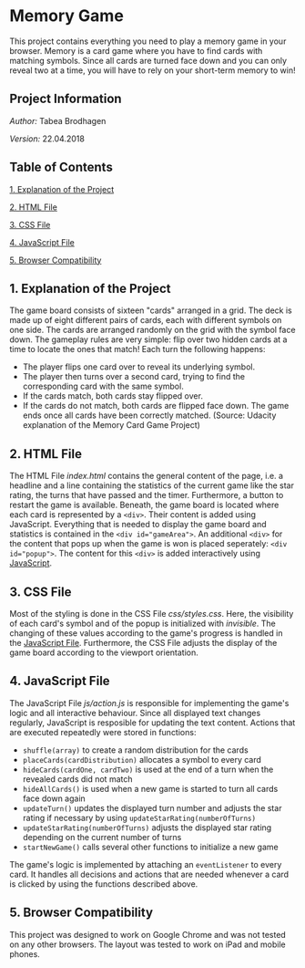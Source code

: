 # Memory Game

This project contains everything you need to play a memory game in your browser. Memory is a card game where you have to find cards with matching symbols. Since all cards are turned face down and you can only reveal two at a time, you will have to rely on your short-term memory to win!

## Project Information

*Author:* Tabea Brodhagen

*Version:* 22.04.2018

## Table of Contents

[1. Explanation of the Project](#1-explanation-of-the-project)

[2. HTML File](#2-html-file)

[3. CSS File](#3-css-file)

[4. JavaScript File](#4-javascript-file)

[5. Browser Compatibility](#5-browser-compatibility)

## 1. Explanation of the Project
The game board consists of sixteen "cards" arranged in a grid. The deck is made up of eight different pairs of cards, each with different symbols on one side. The cards are arranged randomly on the grid with the symbol face down. The gameplay rules are very simple: flip over two hidden cards at a time to locate the ones that match!
Each turn the following happens:
* The player flips one card over to reveal its underlying symbol.
* The player then turns over a second card, trying to find the corresponding card with the same symbol.
* If the cards match, both cards stay flipped over.
* If the cards do not match, both cards are flipped face down.
The game ends once all cards have been correctly matched.
(Source: Udacity explanation of the Memory Card Game Project)

## 2. HTML File
The HTML File *index.html* contains the general content of the page, i.e. a headline and a line containing the statistics of the current game like the star rating, the turns that have passed and the timer. Furthermore, a button to restart the game is available. Beneath, the game board is located where each card is represented by a `<div>`. Their content is added using JavaScript. 
Everything that is needed to display the game board and statistics is contained in the `<div id="gameArea">`. 
An additional `<div>` for the content that pops up when the game is won is placed seperately: `<div id="popup">`. The content for this `<div>` is added interactively using [JavaScript](#4-javascript-file).

## 3. CSS File
Most of the styling is done in the CSS File *css/styles.css*. Here, the visibility of each card's symbol and of the popup is initialized with *invisible*. The changing of these values according to the game's progress is handled in the [JavaScript File](#4-javascript-file). 
Furthermore, the CSS File adjusts the display of the game board according to the viewport orientation. 

## 4. JavaScript File
The JavaScript File *js/action.js* is responsible for implementing the game's logic and all interactive behaviour.
Since all displayed text changes regularly, JavaScript is resposible for updating the text content. 
Actions that are executed repeatedly were stored in functions:
* `shuffle(array)` to create a random distribution for the cards
* `placeCards(cardDistribution)` allocates a symbol to every card
* `hideCards(cardOne, cardTwo)` is used at the end of a turn when the revealed cards did not match
* `hideAllCards()` is used when a new game is started to turn all cards face down again
* `updateTurn()` updates the displayed turn number and adjusts the star rating if necessary by using `updateStarRating(numberOfTurns)`
* `updateStarRating(numberOfTurns)` adjusts the displayed star rating depending on the current number of turns
* `startNewGame()` calls several other functions to initialize a new game

The game's logic is implemented by attaching an `eventListener` to every card. It handles all decisions and actions that are needed whenever a card is clicked by using the functions described above.     

## 5. Browser Compatibility

This project was designed to work on Google Chrome and was not tested on any other browsers.
The layout was tested to work on iPad and mobile phones.
